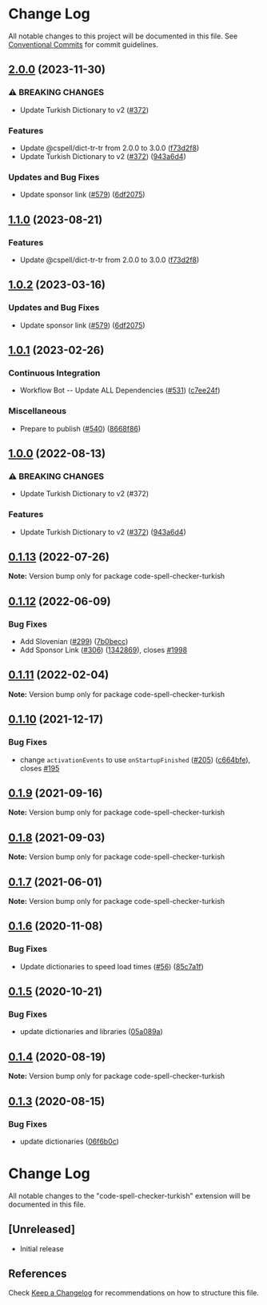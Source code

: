 # Change Log

All notable changes to this project will be documented in this file.
See [Conventional Commits](https://conventionalcommits.org) for commit guidelines.

## [2.0.0](https://github.com/fobo66/vscode-cspell-dict-extensions/compare/code-spell-checker-turkish-v1.1.0...code-spell-checker-turkish@2.0.0) (2023-11-30)


### ⚠ BREAKING CHANGES

* Update Turkish Dictionary to v2 ([#372](https://github.com/fobo66/vscode-cspell-dict-extensions/issues/372))

### Features

* Update @cspell/dict-tr-tr from 2.0.0 to 3.0.0 ([f73d2f8](https://github.com/fobo66/vscode-cspell-dict-extensions/commit/f73d2f8275c4b6481643ca189ab9275e26d72192))
* Update Turkish Dictionary to v2 ([#372](https://github.com/fobo66/vscode-cspell-dict-extensions/issues/372)) ([943a6d4](https://github.com/fobo66/vscode-cspell-dict-extensions/commit/943a6d4997ad59b5295f42eb9d00870c910b9a44))


### Updates and Bug Fixes

* Update sponsor link ([#579](https://github.com/fobo66/vscode-cspell-dict-extensions/issues/579)) ([6df2075](https://github.com/fobo66/vscode-cspell-dict-extensions/commit/6df2075cda94e9253a1f11d5dcf63e73a49b8edd))

## [1.1.0](https://github.com/streetsidesoftware/vscode-cspell-dict-extensions/compare/code-spell-checker-turkish@1.0.2...code-spell-checker-turkish@1.1.0) (2023-08-21)


### Features

* Update @cspell/dict-tr-tr from 2.0.0 to 3.0.0 ([f73d2f8](https://github.com/streetsidesoftware/vscode-cspell-dict-extensions/commit/f73d2f8275c4b6481643ca189ab9275e26d72192))

## [1.0.2](https://github.com/streetsidesoftware/vscode-cspell-dict-extensions/compare/code-spell-checker-turkish@1.0.1...code-spell-checker-turkish@1.0.2) (2023-03-16)


### Updates and Bug Fixes

* Update sponsor link ([#579](https://github.com/streetsidesoftware/vscode-cspell-dict-extensions/issues/579)) ([6df2075](https://github.com/streetsidesoftware/vscode-cspell-dict-extensions/commit/6df2075cda94e9253a1f11d5dcf63e73a49b8edd))

## [1.0.1](https://github.com/streetsidesoftware/vscode-cspell-dict-extensions/compare/code-spell-checker-turkish@1.0.0...code-spell-checker-turkish@1.0.1) (2023-02-26)


### Continuous Integration

* Workflow Bot -- Update ALL Dependencies ([#531](https://github.com/streetsidesoftware/vscode-cspell-dict-extensions/issues/531)) ([c7ee24f](https://github.com/streetsidesoftware/vscode-cspell-dict-extensions/commit/c7ee24f30552a6e8904a8d489b8a76ddcd3eedec))


### Miscellaneous

* Prepare to publish ([#540](https://github.com/streetsidesoftware/vscode-cspell-dict-extensions/issues/540)) ([8668f86](https://github.com/streetsidesoftware/vscode-cspell-dict-extensions/commit/8668f86b5fe3bf076cc44db54ec9b15d2f137623))

## [1.0.0](https://github.com/streetsidesoftware/vscode-cspell-dict-extensions/compare/code-spell-checker-turkish@0.1.13...code-spell-checker-turkish@1.0.0) (2022-08-13)


### ⚠ BREAKING CHANGES

* Update Turkish Dictionary to v2 (#372)

### Features

* Update Turkish Dictionary to v2 ([#372](https://github.com/streetsidesoftware/vscode-cspell-dict-extensions/issues/372)) ([943a6d4](https://github.com/streetsidesoftware/vscode-cspell-dict-extensions/commit/943a6d4997ad59b5295f42eb9d00870c910b9a44))

## [0.1.13](https://github.com/streetsidesoftware/vscode-cspell-dict-extensions/compare/code-spell-checker-turkish@0.1.12...code-spell-checker-turkish@0.1.13) (2022-07-26)

**Note:** Version bump only for package code-spell-checker-turkish





## [0.1.12](https://github.com/streetsidesoftware/vscode-cspell-dict-extensions/compare/code-spell-checker-turkish@0.1.11...code-spell-checker-turkish@0.1.12) (2022-06-09)


### Bug Fixes

* Add Slovenian ([#299](https://github.com/streetsidesoftware/vscode-cspell-dict-extensions/issues/299)) ([7b0becc](https://github.com/streetsidesoftware/vscode-cspell-dict-extensions/commit/7b0becc910e11e674ad32be812aa5e138b005219))
* Add Sponsor Link ([#306](https://github.com/streetsidesoftware/vscode-cspell-dict-extensions/issues/306)) ([1342869](https://github.com/streetsidesoftware/vscode-cspell-dict-extensions/commit/13428699ee20f6b6a597dd2638d5633f2a53c9cf)), closes [#1998](https://github.com/streetsidesoftware/vscode-cspell-dict-extensions/issues/1998)





## [0.1.11](https://github.com/streetsidesoftware/vscode-cspell-dict-extensions/compare/code-spell-checker-turkish@0.1.10...code-spell-checker-turkish@0.1.11) (2022-02-04)

**Note:** Version bump only for package code-spell-checker-turkish





## [0.1.10](https://github.com/streetsidesoftware/vscode-cspell-dict-extensions/compare/code-spell-checker-turkish@0.1.9...code-spell-checker-turkish@0.1.10) (2021-12-17)


### Bug Fixes

* change `activationEvents` to use `onStartupFinished` ([#205](https://github.com/streetsidesoftware/vscode-cspell-dict-extensions/issues/205)) ([c664bfe](https://github.com/streetsidesoftware/vscode-cspell-dict-extensions/commit/c664bfe88497c9eaf82aa5549734d99db9194001)), closes [#195](https://github.com/streetsidesoftware/vscode-cspell-dict-extensions/issues/195)





## [0.1.9](https://github.com/streetsidesoftware/vscode-cspell-dict-extensions/compare/code-spell-checker-turkish@0.1.8...code-spell-checker-turkish@0.1.9) (2021-09-16)

**Note:** Version bump only for package code-spell-checker-turkish





## [0.1.8](https://github.com/streetsidesoftware/vscode-cspell-dict-extensions/compare/code-spell-checker-turkish@0.1.7...code-spell-checker-turkish@0.1.8) (2021-09-03)

**Note:** Version bump only for package code-spell-checker-turkish





## [0.1.7](https://github.com/streetsidesoftware/vscode-cspell-dict-extensions/compare/code-spell-checker-turkish@0.1.6...code-spell-checker-turkish@0.1.7) (2021-06-01)

**Note:** Version bump only for package code-spell-checker-turkish





## [0.1.6](https://github.com/streetsidesoftware/vscode-cspell-dict-extensions/compare/code-spell-checker-turkish@0.1.5...code-spell-checker-turkish@0.1.6) (2020-11-08)


### Bug Fixes

* Update dictionaries to speed load times ([#56](https://github.com/streetsidesoftware/vscode-cspell-dict-extensions/issues/56)) ([85c7a1f](https://github.com/streetsidesoftware/vscode-cspell-dict-extensions/commit/85c7a1f3363945594f6d86dbb7dae7f4c95a76e7))





## [0.1.5](https://github.com/streetsidesoftware/vscode-cspell-dict-extensions/compare/code-spell-checker-turkish@0.1.4...code-spell-checker-turkish@0.1.5) (2020-10-21)


### Bug Fixes

* update dictionaries and libraries ([05a089a](https://github.com/streetsidesoftware/vscode-cspell-dict-extensions/commit/05a089add3e0e3606ac1604df1539adfb272461f))





## [0.1.4](https://github.com/streetsidesoftware/vscode-cspell-dict-extensions/compare/code-spell-checker-turkish@0.1.3...code-spell-checker-turkish@0.1.4) (2020-08-19)

**Note:** Version bump only for package code-spell-checker-turkish





## [0.1.3](https://github.com/streetsidesoftware/vscode-cspell-dict-extensions/compare/code-spell-checker-turkish@0.1.2...code-spell-checker-turkish@0.1.3) (2020-08-15)


### Bug Fixes

* update dictionaries ([06f6b0c](https://github.com/streetsidesoftware/vscode-cspell-dict-extensions/commit/06f6b0cd9c011d55de841aa75591422a18d8a8f6))





# Change Log
All notable changes to the "code-spell-checker-turkish" extension will be documented in this file.

## [Unreleased]
- Initial release

## References
Check [Keep a Changelog](http://keepachangelog.com/) for recommendations on how to structure this file.
